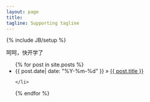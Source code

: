 ```yaml
---
layout: page
title: 
tagline: Supporting tagline
---
```

{% include JB/setup %}

呵呵，快开学了




    



<ul class="posts">
  {% for post in site.posts %}
    <li>
    <span>{{ post.date| date: "%Y-%m-%d" }}</span> &raquo; <a href="{{ BASE_PATH }}{{ post.url }}">{{ post.title }}</a>

    </li>
    
  {% endfor %}
</ul>



